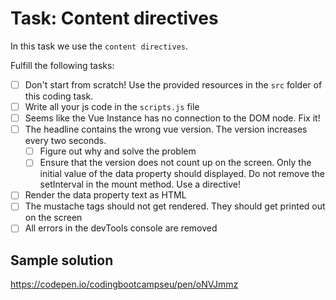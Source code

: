 # Task: Content directives

In this task we use the `content directives`.

Fulfill the following tasks:

- [ ] Don't start from scratch! Use the provided resources in the `src` folder of this coding task.
- [ ] Write all your js code in the `scripts.js` file
- [ ] Seems like the Vue Instance has no connection to the DOM node. Fix it!
- [ ] The headline contains the wrong vue version. The version increases every two seconds.
  - [ ] Figure out why and solve the problem
  - [ ] Ensure that the version does not count up on the screen. Only the initial value of the data property should displayed. Do not remove the setInterval in the mount method. Use a directive!
- [ ] Render the data property text as HTML
- [ ] The mustache tags should not get rendered. They should get printed out on the screen
- [ ] All errors in the devTools console are removed

## Sample solution

https://codepen.io/codingbootcampseu/pen/oNVJmmz